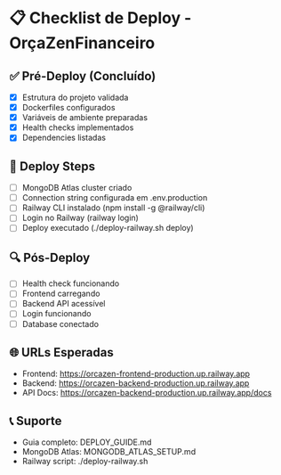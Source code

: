 # 📋 Checklist de Deploy - OrçaZenFinanceiro

## ✅ Pré-Deploy (Concluído)
- [x] Estrutura do projeto validada
- [x] Dockerfiles configurados  
- [x] Variáveis de ambiente preparadas
- [x] Health checks implementados
- [x] Dependencies listadas

## 🚀 Deploy Steps
- [ ] MongoDB Atlas cluster criado
- [ ] Connection string configurada em .env.production
- [ ] Railway CLI instalado (npm install -g @railway/cli)
- [ ] Login no Railway (railway login)
- [ ] Deploy executado (./deploy-railway.sh deploy)

## 🔍 Pós-Deploy
- [ ] Health check funcionando
- [ ] Frontend carregando
- [ ] Backend API acessível
- [ ] Login funcionando
- [ ] Database conectado

## 🌐 URLs Esperadas
- Frontend: https://orcazen-frontend-production.up.railway.app
- Backend: https://orcazen-backend-production.up.railway.app  
- API Docs: https://orcazen-backend-production.up.railway.app/docs

## 📞 Suporte
- Guia completo: DEPLOY_GUIDE.md
- MongoDB Atlas: MONGODB_ATLAS_SETUP.md
- Railway script: ./deploy-railway.sh
